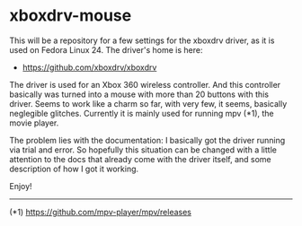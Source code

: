 # xboxdrv-mouse

This will be a repository for a few settings for the xboxdrv driver, as it is used on Fedora Linux 24. The driver's home is here:

* https://github.com/xboxdrv/xboxdrv

The driver is used for an Xbox 360 wireless controller. And this controller basically was turned into a mouse with more than 20 buttons with this driver. Seems to work like a charm so far, with very few, it seems, basically neglegible glitches. Currently it is mainly used for running mpv (*1), the movie player.

The problem lies with the documentation: I basically got the driver running via trial and error. So hopefully this situation can be changed with a little attention to the docs that already come with the driver itself, and some description of how I got it working.

Enjoy!


--------------
(*1) https://github.com/mpv-player/mpv/releases
